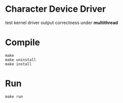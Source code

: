 # Character Device Driver
test kernel driver output correctness under **multithread**

# Compile
```
make
make uninstall
make install
```

# Run
```
make run
```